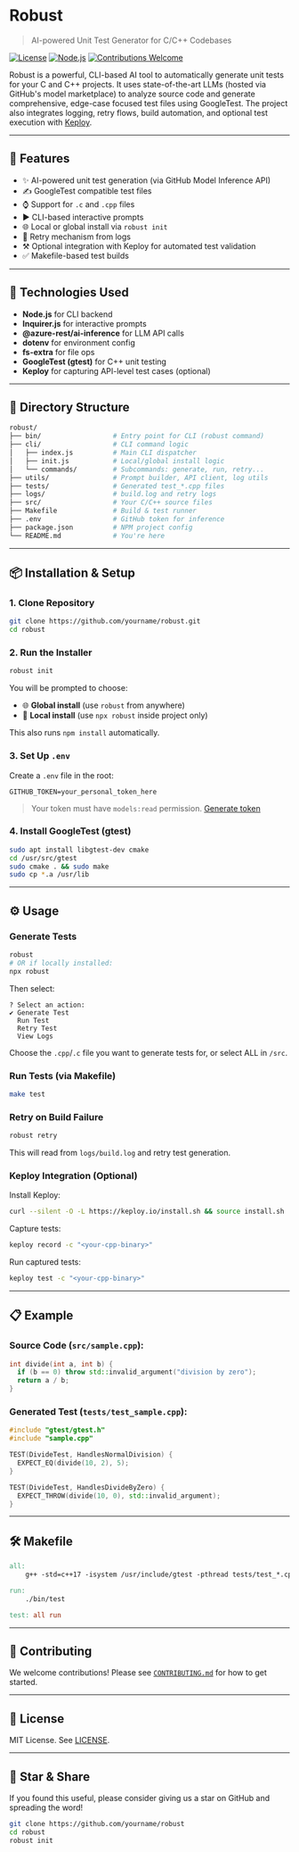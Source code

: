 # Robust

> AI-powered Unit Test Generator for C/C++ Codebases

[![License](https://img.shields.io/github/license/yourname/robust?style=flat-square)](LICENSE)
[![Node.js](https://img.shields.io/badge/node-%3E%3D18-blue?logo=node.js\&style=flat-square)](https://nodejs.org/)
[![Contributions Welcome](https://img.shields.io/badge/contributions-welcome-brightgreen.svg?style=flat-square)](CONTRIBUTING.md)

Robust is a powerful, CLI-based AI tool to automatically generate unit tests for your C and C++ projects. It uses state-of-the-art LLMs (hosted via GitHub's model marketplace) to analyze source code and generate comprehensive, edge-case focused test files using GoogleTest. The project also integrates logging, retry flows, build automation, and optional test execution with [Keploy](https://keploy.io).

---

## 🚀 Features

* ✨ AI-powered unit test generation (via GitHub Model Inference API)
* ✍ GoogleTest compatible test files
* ⌚ Support for `.c` and `.cpp` files
* ▶ CLI-based interactive prompts
* 🌐 Local or global install via `robust init`
* 🔄 Retry mechanism from logs
* ⚒ Optional integration with Keploy for automated test validation
* ✅ Makefile-based test builds

---

## 🧠 Technologies Used

* **Node.js** for CLI backend
* **Inquirer.js** for interactive prompts
* **@azure-rest/ai-inference** for LLM API calls
* **dotenv** for environment config
* **fs-extra** for file ops
* **GoogleTest (gtest)** for C++ unit testing
* **Keploy** for capturing API-level test cases (optional)

---

## 📂 Directory Structure

```bash
robust/
├── bin/                  # Entry point for CLI (robust command)
├── cli/                  # CLI command logic
│   ├── index.js          # Main CLI dispatcher
│   ├── init.js           # Local/global install logic
│   └── commands/         # Subcommands: generate, run, retry...
├── utils/                # Prompt builder, API client, log utils
├── tests/                # Generated test_*.cpp files
├── logs/                 # build.log and retry logs
├── src/                  # Your C/C++ source files
├── Makefile              # Build & test runner
├── .env                  # GitHub token for inference
├── package.json          # NPM project config
└── README.md             # You're here
```

---

## 📦 Installation & Setup

### 1. Clone Repository

```bash
git clone https://github.com/yourname/robust.git
cd robust
```

### 2. Run the Installer

```bash
robust init
```

You will be prompted to choose:

* 🌐 **Global install** (use `robust` from anywhere)
* 📁 **Local install** (use `npx robust` inside project only)

This also runs `npm install` automatically.

### 3. Set Up `.env`

Create a `.env` file in the root:

```env
GITHUB_TOKEN=your_personal_token_here
```

> Your token must have `models:read` permission. [Generate token](https://github.com/settings/tokens)

### 4. Install GoogleTest (gtest)

```bash
sudo apt install libgtest-dev cmake
cd /usr/src/gtest
sudo cmake . && sudo make
sudo cp *.a /usr/lib
```

---

## ⚙️ Usage

### Generate Tests

```bash
robust
# OR if locally installed:
npx robust
```

Then select:

```
? Select an action:
✔ Generate Test
  Run Test
  Retry Test
  View Logs
```

Choose the `.cpp`/`.c` file you want to generate tests for, or select ALL in `/src`.

### Run Tests (via Makefile)

```bash
make test
```

### Retry on Build Failure

```bash
robust retry
```

This will read from `logs/build.log` and retry test generation.

### Keploy Integration (Optional)

Install Keploy:

```bash
curl --silent -O -L https://keploy.io/install.sh && source install.sh
```

Capture tests:

```bash
keploy record -c "<your-cpp-binary>"
```

Run captured tests:

```bash
keploy test -c "<your-cpp-binary>"
```

---

## 📋 Example

### Source Code (`src/sample.cpp`):

```cpp
int divide(int a, int b) {
  if (b == 0) throw std::invalid_argument("division by zero");
  return a / b;
}
```

### Generated Test (`tests/test_sample.cpp`):

```cpp
#include "gtest/gtest.h"
#include "sample.cpp"

TEST(DivideTest, HandlesNormalDivision) {
  EXPECT_EQ(divide(10, 2), 5);
}

TEST(DivideTest, HandlesDivideByZero) {
  EXPECT_THROW(divide(10, 0), std::invalid_argument);
}
```

---

## 🛠️ Makefile

```makefile
all:
	g++ -std=c++17 -isystem /usr/include/gtest -pthread tests/test_*.cpp -lgtest -lgtest_main -o bin/test

run:
	./bin/test

test: all run
```

---

## 🤝 Contributing

We welcome contributions! Please see [`CONTRIBUTING.md`](CONTRIBUTING.md) for how to get started.

---

## 📄 License

MIT License. See [LICENSE](LICENSE).

---

## 🌟 Star & Share

If you found this useful, please consider giving us a star on GitHub and spreading the word!

```bash
git clone https://github.com/yourname/robust
cd robust
robust init
```
